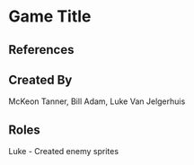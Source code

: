 # Game Title

## References

## Created By

McKeon Tanner, Bill Adam, Luke Van Jelgerhuis

## Roles
Luke - Created enemy sprites
